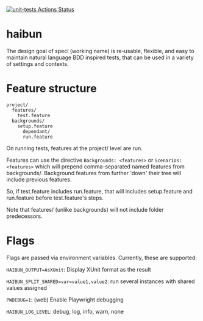 [![unit-tests Actions Status](https://github.com/vid/haibun/workflows/Node.js-test/badge.svg)](https://github.com/vid/haibun/actions)

# haibun



The design goal of specl (working name) is re-usable, flexible, and easy to maintain natural language BDD inspired tests,
that can be used in a variety of settings and contexts.

# Feature structure

```
project/
  features/
    test.feature
  backgrounds/
    setup.feature
      dependant/
      run.feature
```

On running tests, features at the project/ level are run. 

Features can use the directive `Backgrounds: <features>` or `Scenarios: <features>` which will prepend comma-separated named features from backgrounds/.
Background features from further 'down' their tree will include previous features.

So, if test.feature includes run.feature, that will includes setup.feature and run.feature before test.feature's steps.

Note that features/ (unlike backgrounds) will not include folder predecessors.

# Flags

Flags are passed via environment variables. Currently, these are supported:

`HAIBUN_OUTPUT=AsXUnit`:  Display XUnit format as the result

`HAIBUN_SPLIT_SHARED=var=value1,value2`: run several instances with shared values assigned

`PWDEBUG=1`: (web) Enable Playwright debugging

`HAIBUN_LOG_LEVEL`: debug, log, info, warn, none





